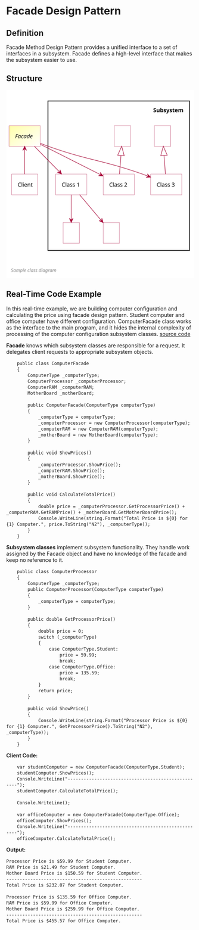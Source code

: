 # Facade Design Pattern

## Definition
Facade Method Design Pattern provides a unified interface to a set of interfaces in a subsystem. Facade defines a high-level interface that makes the subsystem easier to use.


## Structure
![ScreenShot](/Assets/Images/Facade_UML.png)

## Real-Time Code Example
In this real-time example, we are building computer configuration and calculating the price using facade design pattern. Student computer and office computer have different configuration. ComputerFacade class works as the interface to the main program, and it hides the internal complexity of processing of the computer configuration subsystem classes. 
[source code](Facade.cs)

<b>Facade</b> knows which subsystem classes are responsible for a request. It delegates client requests to appropriate subsystem objects.
```
	public class ComputerFacade
	{
		ComputerType _computerType;
		ComputerProcessor _computerProcessor;
		ComputerRAM _computerRAM;
		MotherBoard _motherBoard;
		
		public ComputerFacade(ComputerType computerType)
		{
			_computerType = computerType;
			_computerProcessor = new ComputerProcessor(computerType);
			_computerRAM = new ComputerRAM(computerType);
			_motherBoard = new MotherBoard(computerType);
		}
		
		public void ShowPrices()
		{
			_computerProcessor.ShowPrice();
			_computerRAM.ShowPrice();
			_motherBoard.ShowPrice();
		}
		
		public void CalculateTotalPrice()
		{
			double price = _computerProcessor.GetProcessorPrice() + _computerRAM.GetRAMPrice() + _motherBoard.GetMotherBoardPrice();
			Console.WriteLine(string.Format("Total Price is ${0} for {1} Computer.", price.ToString("N2"), _computerType));
		}
	}
```

<b>Subsystem classes</b> implement subsystem functionality. They handle work assigned by the Facade object and have no knowledge of the facade and keep no reference to it.
```
	public class ComputerProcessor
	{
		ComputerType _computerType;
		public ComputerProcessor(ComputerType computerType)
		{
			_computerType = computerType;
		}
		
		public double GetProcessorPrice()
		{
			double price = 0;
			switch (_computerType)
			{
				case ComputerType.Student:
					price = 59.99;
					break;
				case ComputerType.Office:
					price = 135.59;
					break;
			}
			return price;
		}
		
		public void ShowPrice()
		{
			Console.WriteLine(string.Format("Processor Price is ${0} for {1} Computer.", GetProcessorPrice().ToString("N2"), _computerType));
		}
	}
```

<b>Client Code:</b>
```
    var studentComputer = new ComputerFacade(ComputerType.Student);
    studentComputer.ShowPrices();
    Console.WriteLine("---------------------------------------------------");
    studentComputer.CalculateTotalPrice();
    
    Console.WriteLine();
    
    var officeComputer = new ComputerFacade(ComputerType.Office);
    officeComputer.ShowPrices();
    Console.WriteLine("---------------------------------------------------");
    officeComputer.CalculateTotalPrice();
```

<b>Output:</b>
```
Processor Price is $59.99 for Student Computer.
RAM Price is $21.49 for Student Computer.
Mother Board Price is $150.59 for Student Computer.
---------------------------------------------------
Total Price is $232.07 for Student Computer.

Processor Price is $135.59 for Office Computer.
RAM Price is $59.99 for Office Computer.
Mother Board Price is $259.99 for Office Computer.
---------------------------------------------------
Total Price is $455.57 for Office Computer.    
```
